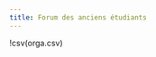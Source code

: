 ```yaml
---
title: Forum des anciens étudiants
---
```


!csv(orga.csv)
<script>$(document).ready(function() {
      $('#tableau_ecole').DataTable({
          "paging":   false,
          "info":     false,      
          "select":   true,
          "responsive": true,
					"order": [[3,'asc']],
          "language": {
                "search": "Recherche: "
                }
            });
      });</script>



